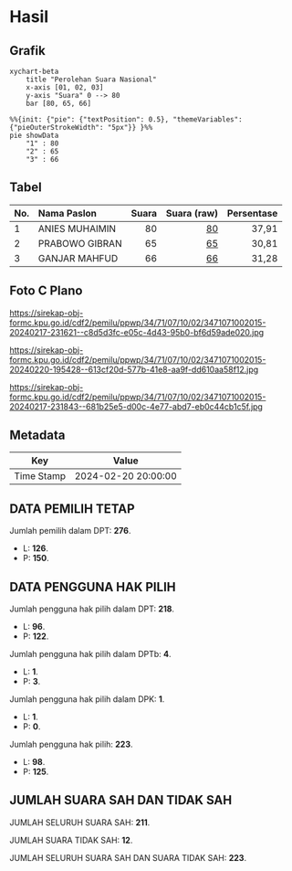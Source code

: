 # Hasil

## Grafik

```mermaid
xychart-beta
    title "Perolehan Suara Nasional"
    x-axis [01, 02, 03]
    y-axis "Suara" 0 --> 80
    bar [80, 65, 66]
```

```mermaid
%%{init: {"pie": {"textPosition": 0.5}, "themeVariables": {"pieOuterStrokeWidth": "5px"}} }%%
pie showData
    "1" : 80
    "2" : 65
    "3" : 66
```

## Tabel

| No. | Nama Paslon    | Suara | Suara (raw) | Persentase |
|:--- |:-------------- | -----:| -----------:| ----------:|
| 1   | ANIES MUHAIMIN | 80    | [80][p-1]   | 37,91      |
| 2   | PRABOWO GIBRAN | 65    | [65][p-2]   | 30,81      |
| 3   | GANJAR MAHFUD  | 66    | [66][p-3]   | 31,28      |


[p-1]: https://github.com/gigit-pemilu/pemilu-2024/blob/main/pilpres/hitung-suara/sub/34-di-yogyakarta/sub/71-kota-yogyakarta/sub/07-wirobrajan/sub/1002-wirobrajan/sub/015-tps/sub/paslon-1.txt
[p-2]: https://github.com/gigit-pemilu/pemilu-2024/blob/main/pilpres/hitung-suara/sub/34-di-yogyakarta/sub/71-kota-yogyakarta/sub/07-wirobrajan/sub/1002-wirobrajan/sub/015-tps/sub/paslon-2.txt
[p-3]: https://github.com/gigit-pemilu/pemilu-2024/blob/main/pilpres/hitung-suara/sub/34-di-yogyakarta/sub/71-kota-yogyakarta/sub/07-wirobrajan/sub/1002-wirobrajan/sub/015-tps/sub/paslon-3.txt

## Foto C Plano

https://sirekap-obj-formc.kpu.go.id/cdf2/pemilu/ppwp/34/71/07/10/02/3471071002015-20240217-231621--c8d5d3fc-e05c-4d43-95b0-bf6d59ade020.jpg

https://sirekap-obj-formc.kpu.go.id/cdf2/pemilu/ppwp/34/71/07/10/02/3471071002015-20240220-195428--613cf20d-577b-41e8-aa9f-dd610aa58f12.jpg

https://sirekap-obj-formc.kpu.go.id/cdf2/pemilu/ppwp/34/71/07/10/02/3471071002015-20240217-231843--681b25e5-d00c-4e77-abd7-eb0c44cb1c5f.jpg


## Metadata

| Key        | Value               |
| ---------- | ------------------- |
| Time Stamp | 2024-02-20 20:00:00 |


## DATA PEMILIH TETAP

Jumlah pemilih dalam DPT: **276**.
 * L: **126**.
 * P: **150**.

## DATA PENGGUNA HAK PILIH

Jumlah pengguna hak pilih dalam DPT: **218**.
 * L: **96**.
 * P: **122**.

Jumlah pengguna hak pilih dalam DPTb: **4**.
 * L: **1**.
 * P: **3**.

Jumlah pengguna hak pilih dalam DPK: **1**.
 * L: **1**.
 * P: **0**.

Jumlah pengguna hak pilih: **223**.
 * L: **98**.
 * P: **125**.

## JUMLAH SUARA SAH DAN TIDAK SAH

JUMLAH SELURUH SUARA SAH: **211**.

JUMLAH SUARA TIDAK SAH: **12**.

JUMLAH SELURUH SUARA SAH DAN SUARA TIDAK SAH: **223**.


